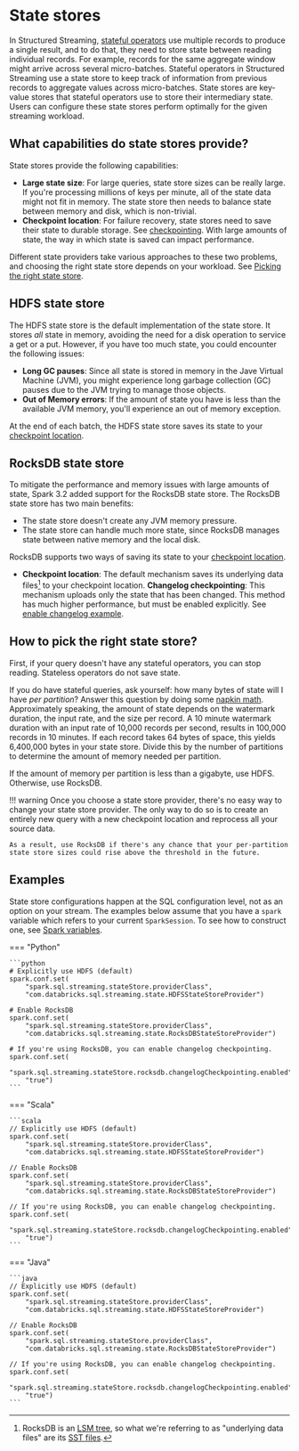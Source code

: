 <!-- 

spark structured streaming hdfs
spark structured streaming initalize state
spark structured streaming rocksdb
spark structured streaming state
spark structured streaming state store
[DUP] spark structured streaming garbage collection

-->

# State stores

In Structured Streaming, [stateful operators]() use multiple records to produce a single result, and to do that, they need to store state between reading individual records. For example, records for the same aggregate window might arrive across several micro-batches. Stateful operators in Structured Streaming use a state store to keep track of information from previous records to aggregate values across micro-batches. State stores are key-value stores that stateful operators use to store their intermediary state. Users can configure these state stores perform optimally for the given streaming workload.

## What capabilities do state stores provide?

State stores provide the following capabilities:

- **Large state size**: For large queries, state store sizes can be really large. If you're processing millions of keys per minute, all of the state data might not fit in memory. The state store then needs to balance state between memory and disk, which is non-trivial.
- **Checkpoint location**: For failure recovery, state stores need to save their state to durable storage. See [checkpointing](../checkpointing.md). With large amounts of state, the way in which state is saved can impact performance.

Different state providers take various approaches to these two problems, and choosing the right state store depends on your workload. See [Picking the right state store](#picking-the-right-state-store).

## HDFS state store

The HDFS state store is the default implementation of the state store. It stores _all_ state in memory, avoiding the need for a disk operation to service a get or a put. However, if you have too much state, you could encounter the following issues:

- **Long GC pauses**: Since all state is stored in memory in the Jave Virtual Machine (JVM), you might experience long garbage collection (GC) pauses due to the JVM trying to manage those objects.
- **Out of Memory errors**: If the amount of state you have is less than the available JVM memory, you'll experience an out of memory exception.

At the end of each batch, the HDFS state store saves its state to your [checkpoint location](../checkpointing.md).

## RocksDB state store

To mitigate the performance and memory issues with large amounts of state, Spark 3.2 added support for the RocksDB state store. The RocksDB state store has two main benefits:

- The state store doesn't create any JVM memory pressure.
- The state store can handle much more state, since RocksDB manages state between native memory and the local disk.

RocksDB supports two ways of saving its state to your [checkpoint location](../checkpointing.md).

- **Checkpoint location**: The default mechanism saves its underlying data files[^1] to your checkpoint location.
**Changelog checkpointing**: This mechanism uploads only the state that has been changed. This method has much higher performance, but must be enabled explicitly. See [enable changelog example](#examples).


[^1]:
    RocksDB is an [LSM tree](https://wikipedia.org/wiki/Log-structured_merge-tree), so what we're referring to as "underlying data files" are its [SST files](https://github.com/facebook/rocksdb/wiki/A-Tutorial-of-RocksDB-SST-formats).

## How to pick the right state store?

First, if your query doesn't have any stateful operators, you can stop reading. Stateless operators do not save state.

If you do have stateful queries, ask yourself: how many bytes of state will I have _per partition_? Answer this question by doing some [napkin math](https://wiktionary.org/wiki/napkin_math). Approximately speaking, the amount of state depends on the watermark duration, the input rate, and the size per record. A 10 minute watermark duration with an input rate of 10,000 records per second, results in 100,000 records in 10 minutes. If each record takes 64 bytes of space, this yields 6,400,000 bytes in your state store. Divide this by the number of partitions to determine the amount of memory needed per partition.

If the amount of memory per partition is less than a gigabyte, use HDFS. Otherwise, use RocksDB.

!!! warning
    Once you choose a state store provider, there's no easy way to change your state store provider. The only way to do so is to create an entirely new query with a new checkpoint location and reprocess all your source data.
    
    As a result, use RocksDB if there's any chance that your per-partition state store sizes could rise above the threshold in the future.


## Examples

<!-- TODO(neil): Can you figure out why this is? -->
State store configurations happen at the SQL configuration level, not as an option on your stream. The examples below assume that you have a `spark` variable which refers to your current `SparkSession`. To see how to construct one, see [Spark variables]().

=== "Python"

    ```python
    # Explicitly use HDFS (default)
    spark.conf.set(
        "spark.sql.streaming.stateStore.providerClass",
        "com.databricks.sql.streaming.state.HDFSStateStoreProvider")

    # Enable RocksDB
    spark.conf.set(
        "spark.sql.streaming.stateStore.providerClass",
        "com.databricks.sql.streaming.state.RocksDBStateStoreProvider")

    # If you're using RocksDB, you can enable changelog checkpointing.
    spark.conf.set(
        "spark.sql.streaming.stateStore.rocksdb.changelogCheckpointing.enabled", 
        "true")
    ```

=== "Scala"

    ```scala
    // Explicitly use HDFS (default)
    spark.conf.set(
        "spark.sql.streaming.stateStore.providerClass",
        "com.databricks.sql.streaming.state.HDFSStateStoreProvider")

    // Enable RocksDB
    spark.conf.set(
        "spark.sql.streaming.stateStore.providerClass",
        "com.databricks.sql.streaming.state.RocksDBStateStoreProvider")

    // If you're using RocksDB, you can enable changelog checkpointing.
    spark.conf.set(
        "spark.sql.streaming.stateStore.rocksdb.changelogCheckpointing.enabled", 
        "true")
    ```

=== "Java"

    ```java
    // Explicitly use HDFS (default)
    spark.conf.set(
        "spark.sql.streaming.stateStore.providerClass",
        "com.databricks.sql.streaming.state.HDFSStateStoreProvider")

    // Enable RocksDB
    spark.conf.set(
        "spark.sql.streaming.stateStore.providerClass",
        "com.databricks.sql.streaming.state.RocksDBStateStoreProvider")
    
    // If you're using RocksDB, you can enable changelog checkpointing.
    spark.conf.set(
        "spark.sql.streaming.stateStore.rocksdb.changelogCheckpointing.enabled", 
        "true")
    ```
